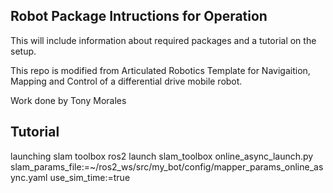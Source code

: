 ## Robot Package Intructions for Operation

This will include information about required packages and a tutorial on the setup.

This repo is modified from Articulated Robotics Template for Navigaition, Mapping and Control of a differential drive mobile robot.

Work done by Tony Morales

## Tutorial


launching slam toolbox
ros2 launch slam_toolbox online_async_launch.py slam_params_file:=~/ros2_ws/src/my_bot/config/mapper_params_online_async.yaml use_sim_time:=true


